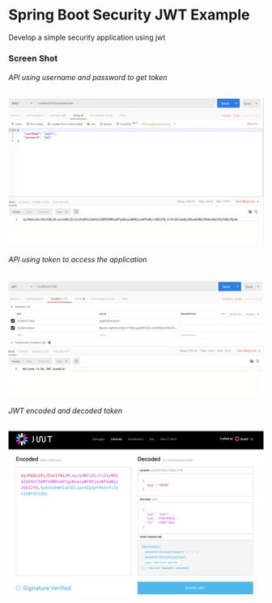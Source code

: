# Spring Boot Security JWT Example
Develop a simple security application using jwt
 
 ### Screen Shot
###### API using username and password to get token
![image](https://github.com/ckyyyy/spring-security-jwt-example/blob/master/image/get_token_by_username_pw.png)

###### API using token to access the application
![image](https://github.com/ckyyyy/spring-security-jwt-example/blob/master/image/use_token_to_access.png)

###### JWT encoded and decoded token
![image](https://github.com/ckyyyy/spring-security-jwt-example/blob/master/image/jwt_encoded_decoded.png)